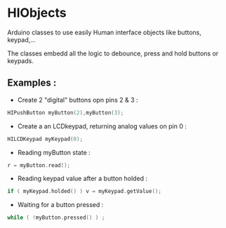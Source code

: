 # HIObjects
Arduino classes to use easily Human interface objects like buttons, keypad,...

The classes embedd all the logic to debounce, press and hold buttons or keypads.

## Examples :

* Create 2 "digital" buttons opn pins 2 & 3 :

```c++
HIPushButton myButton(2),myButton(3);
```

* Create a an LCDkeypad, returning analog values on pin 0 :

```c++
HILCDKeypad myKeypad(0);
```

* Reading myButton state :

```c++
r = myButton.read();
```

* Reading keypad value after a button holded :

```c++
if ( myKeypad.holded() ) v = myKeypad.getValue();
```

* Waiting for a button pressed :

```c++
while ( !myButton.pressed() ) ;
```

